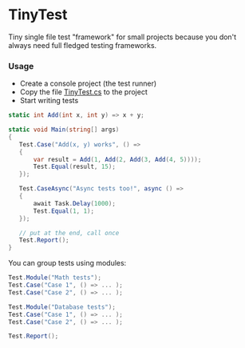 # TinyTest
Tiny single file test "framework" for small projects because you don't always need full fledged testing frameworks.

### Usage
 - Create a console project (the test runner)
 - Copy the file [TinyTest.cs](https://github.com/Zaid-Ajaj/TinyTest/blob/master/TinyTest.cs) to the project
 - Start writing tests
 
 ```csharp
static int Add(int x, int y) => x + y;

static void Main(string[] args)
{
    Test.Case("Add(x, y) works", () =>
    {
        var result = Add(1, Add(2, Add(3, Add(4, 5))));
        Test.Equal(result, 15);
    });

    Test.CaseAsync("Async tests too!", async () =>
    {
        await Task.Delay(1000);
        Test.Equal(1, 1);
    });

    // put at the end, call once
    Test.Report();
}
```
You can group tests using modules:
```csharp
Test.Module("Math tests");
Test.Case("Case 1", () => ... );
Test.Case("Case 2", () => ... );

Test.Module("Database tests");
Test.Case("Case 1", () => ... );
Test.Case("Case 2", () => ... );

Test.Report();
``` 


